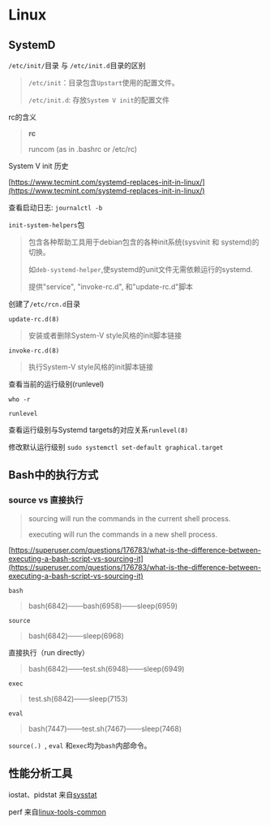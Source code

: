 # Linux

## SystemD

`/etc/init/`目录 与 `/etc/init.d`目录的区别

> `/etc/init`：目录包含`Upstart`使用的配置文件。
>
> `/etc/init.d`: 存放`System V init`的配置文件



rc的含义

> **rc**
>
> runcom (as in .bashrc or /etc/rc)



System V init 历史

[https://www.tecmint.com/systemd-replaces-init-in-linux/](https://www.tecmint.com/systemd-replaces-init-in-linux/)

查看启动日志: `journalctl -b`

`init-system-helpers`包

>
> 包含各种帮助工具用于debian包含的各种init系统(sysvinit 和 systemd)的切换。
>
> 如`deb-systemd-helper`,使systemd的unit文件无需依赖运行的systemd.
>
> 提供"service", "invoke-rc.d",  和"update-rc.d"脚本

创建了`/etc/rcn.d`目录

`update-rc.d(8)`

> 安装或者删除System-V style风格的init脚本链接

`invoke-rc.d(8)`

> 执行System-V style风格的init脚本链接



查看当前的运行级别(runlevel)

`who -r`

`runlevel`

查看运行级别与Systemd targets的对应关系`runlevel(8)`

修改默认运行级别 `sudo systemctl set-default graphical.target`

## Bash中的执行方式

### source vs 直接执行

> sourcing will run the commands in the current shell process. 
>
> executing will run the commands in a new shell process. 

[https://superuser.com/questions/176783/what-is-the-difference-between-executing-a-bash-script-vs-sourcing-it](https://superuser.com/questions/176783/what-is-the-difference-between-executing-a-bash-script-vs-sourcing-it)

`bash`

> bash(6842)───bash(6958)───sleep(6959)

`source`

> bash(6842)───sleep(6968)

直接执行（run directly）

> bash(6842)───test.sh(6948)───sleep(6949)

`exec`

> test.sh(6842)───sleep(7153)

`eval`

> bash(7447)───test.sh(7467)───sleep(7468)

`source(.) `, `eval` 和`exec`均为`bash`内部命令。

## 性能分析工具

iostat、pidstat 来自[sysstat](https://gitee.com/mirrors/sysstat)

perf 来自[linux-tools-common](https://packages.ubuntu.com/search?keywords=linux-tools-common)




